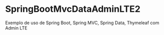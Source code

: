 # SpringBootMvcDataAdminLTE2
Exemplo de uso de Spring Boot, Spring MVC, Spring Data, Thymeleaf com Admin LTE


